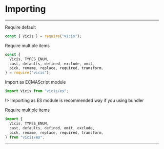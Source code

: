 # Importing

---

Require default

```js
const { Vicis } = require("vicis");
```

Require multiple items

```js
const {
  Vicis, TYPES_ENUM,
  cast, defaults, defined, exclude, omit,
  pick, rename, replace, required, transform,
} = require("vicis");
```

Import as ECMAScript module

```js
import Vicis from "vicis/es";
```

!> Importing as ES module is recommended way if you using bundler

Require multiple items

```js
import {
  Vicis, TYPES_ENUM,
  cast, defaults, defined, omit, exclude,
  pick, rename, replace, required, transform,
} from "vicis/es";
```

---

